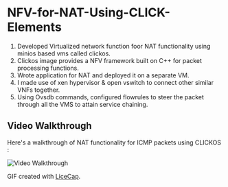 # NFV-for-NAT-Using-CLICK-Elements
1. Developed Virtualized network function foor NAT functionality using minios based vms called clickos.
2. Clickos image provides a NFV framework built on C++ for packet processing functions.
3. Wrote application for NAT and deployed it on a separate VM.
4. I made use of xen hypervisor & open vswitch to connect other similar VNFs together.
5. Using Ovsdb commands, configured flowrules to steer the packet through all the VMS to attain service chaining.

## Video Walkthrough 
Here's a walkthrough of NAT functionality for ICMP packets using CLICKOS :

<img src='https://cloud.githubusercontent.com/assets/22742130/25545707/e4c85e84-2c14-11e7-9a72-ca7962313bb9.gif' title='Video Walkthrough' width='' alt='Video Walkthrough' />

GIF created with [LiceCap](http://www.cockos.com/licecap/).
